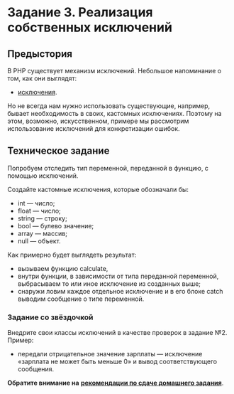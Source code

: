 # Задание 3. Реализация собственных исключений

## Предыстория
В PHP существует механизм исключений. Небольшое напоминание о том, как они выглядят:
 * [исключения](https://www.php.net/manual/ru/language.exceptions.php).
 
Но не всегда нам нужно использовать существующие, например, бывает необходимость в своих, кастомных
исключениях. Поэтому на этом, возможно, искусственном, примере мы рассмотрим использование исключений
для конкретизации ошибок. 

## Техническое задание
Попробуем отследить тип переменной, переданной в функцию, с помощью исключений.

Создайте кастомные исключения, которые обозначали бы:
* int — число;
* float — число;
* string — строку;
* bool — булево значение;
* array — массив;
* null — объект.

Как примерно будет выглядеть результат:
* вызываем функцию calculate,
* внутри функции, в зависимости от типа переданной переменной, выбрасываем то или иное исключение из созданных выше;
* снаружи ловим каждое отдельное исключение и в его блоке catch выводим сообщение о типе переменной.

### Задание со звёздочкой
Внедрите свои классы исключений в качестве проверок в задание №2. 
Пример:
* передали отрицательное значение зарплаты — исключение «зарплата не может быть меньше 0» и вывод соответствующего 
сообщения.

**Обратите внимание на** [**рекомендации по сдаче домашнего задания**](../homework.md). 
